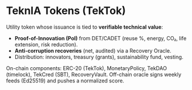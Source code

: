 # TeknIA Tokens (TekTok)

Utility token whose issuance is tied to **verifiable technical value**:
- **Proof-of-Innovation (PoI)** from DET/CADET (reuse %, energy, CO₂, life extension, risk reduction).
- **Anti-corruption recoveries** (net, audited) via a Recovery Oracle.
- Distribution: innovators, treasury (grants), sustainability fund, vesting.

On-chain components: ERC-20 (TekTok), MonetaryPolicy, TekDAO (timelock), TekCred (SBT), RecoveryVault.
Off-chain oracle signs weekly feeds (Ed25519) and pushes a normalized score.